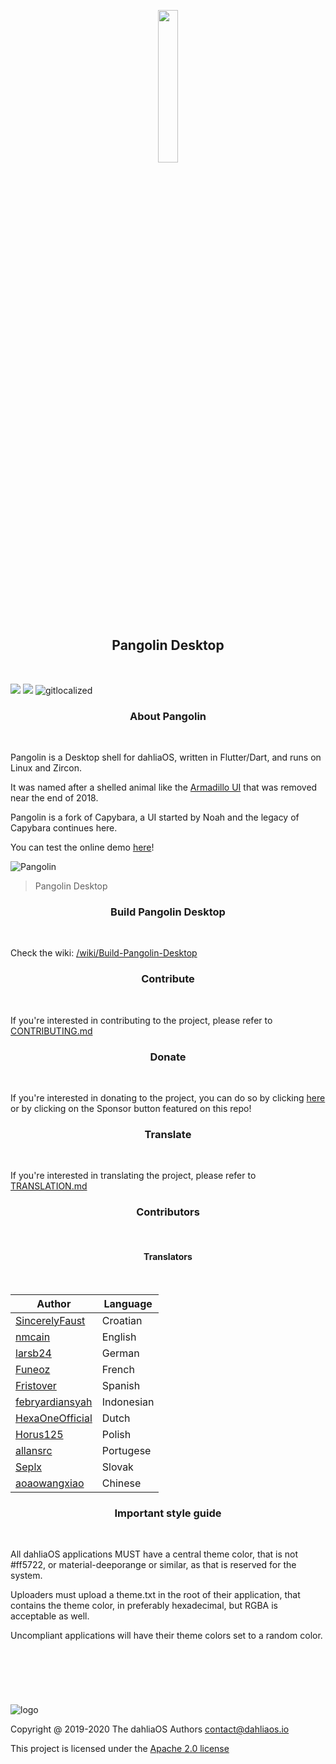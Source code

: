 <p align="center">
  <img width="25%" src="https://imgur.com/HsyzGeQ.png"
</p>
<h2 align="center">
    <b>Pangolin Desktop</b> 
    </h2>
<br />

![](https://github.com/dahlia-os/pangolin-desktop/workflows/CI/badge.svg) ![](https://github.com/dahlia-os/pangolin-desktop/workflows/Deploy/badge.svg) ![gitlocalized ](https://gitlocalize.com/repo/5170/whole_project/badge.svg)

<h3 align="center">
    <b>About Pangolin</b> 
    </h3>
<br />

Pangolin is a Desktop shell for dahliaOS, written in Flutter/Dart, and runs on Linux and Zircon.

It was named after a shelled animal like the [Armadillo UI](https://9to5google.com/2018/12/26/fuchsia-armadillo-ui-gone/) that was removed near the end of 2018.

Pangolin is a fork of Capybara, a UI started by Noah and the legacy of Capybara continues here.

You can test the online demo [here](https://web.dahliaos.io)!

![Pangolin](https://user-images.githubusercontent.com/61460660/89405582-1899a500-d71c-11ea-89a5-24b07fa07712.png)
> Pangolin Desktop

<h3 align="center">
    <b>Build Pangolin Desktop</b> 
    </h3>
<br />

Check the wiki: [/wiki/Build-Pangolin-Desktop](https://github.com/dahlia-os/pangolin-desktop/wiki/Build-Pangolin-Desktop)

<h3 align="center">
    <b>Contribute</b> 
    </h3>
<br />

If you're interested in contributing to the project, please refer to [CONTRIBUTING.md](./CONTRIBUTING.md)

<h3 align="center">
    <b>Donate</b> 
    </h3>
<br />

If you're interested in donating to the project, you can do so by clicking [here](https://dahliaos.io/donate) or by clicking on the Sponsor button featured on this repo!

<h3 align="center">
    <b>Translate</b> 
    </h3>
<br />

If you're interested in translating the project, please refer to [TRANSLATION.md](./TRANSLATION.md)

<h3 align="center">
    <b>Contributors</b> 
    </h3>
<br />

<h4 align="center">
    <b>Translators</b> 
    </h4>
<br />

| Author                                                  | Language                 |
| ------------------------------------------------------- | ------------------------ |
| [SincerelyFaust](https://github.com/sincerelyfaust)               | Croatian           |
| [nmcain](https://github.com/nmcain)           | English                  |
| [larsb24](https://github.com/larsb24)                   | German       |
| [Funeoz](https://github.com/Funeoz) | French |
| [Fristover](https://github.com/Fristover)             | Spanish                |
| [febryardiansyah](https://github.com/febryardiansyah)                 | Indonesian       |
| [HexaOneOfficial](https://github.com/HexaOneOfficial)                     | Dutch                |
| [Horus125](https://github.com/Horus125)               | Polish                |
| [allansrc](https://github.com/allansrc)               | Portugese                |
| [Seplx](https://github.com/Seplx)               | Slovak                |
| [aoaowangxiao](https://github.com/aoaowangxiao)               | Chinese                |

<h3 align="center">
    <b>Important style guide</b> 
    </h3>
<br />

All dahliaOS applications MUST have a central theme color, that is not #ff5722, or material-deeporange or similar, as that is reserved for the system. 

Uploaders must upload a theme.txt in the root of their application, that contains the theme color, in preferably hexadecimal, but RGBA is acceptable as well. 

Uncompliant applications will have their theme colors set to a random color.

<h3 align="center">
    <b>&nbsp;</b>
</h3>
<h3 align="center">
    <b>&nbsp;</b>
</h3>

![logo](https://imgur.com/DxbJZ2h.png)

Copyright @ 2019-2020 The dahliaOS Authors contact@dahliaos.io

This project is licensed under the [Apache 2.0 license](/LICENSE)
